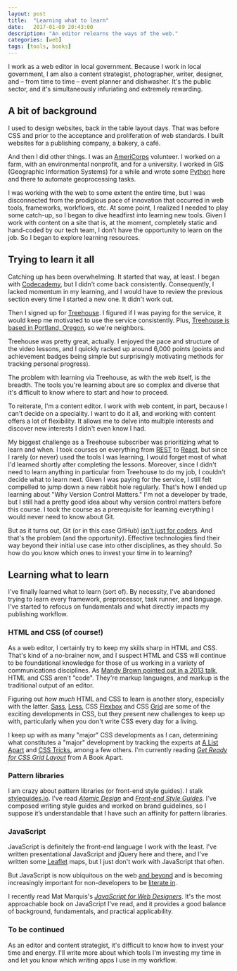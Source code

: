 ```yaml
---
layout: post
title:  "Learning what to learn"
date:   2017-01-09 20:43:00
description: "An editor relearns the ways of the web."
categories: [web]
tags: [tools, books]
---
```

I work as a web editor in local government. Because I work in local government, I am also a content strategist, photographer, writer, designer, and – from time to time – event planner and dishwasher. It's the public sector, and it's simultaneously infuriating and extremely rewarding.

## A bit of background  
I used to design websites, back in the table layout days. That was before CSS and prior to the acceptance and proliferation of web standards. I built websites for a publishing company, a bakery, a café.

And then I did other things. I was an [AmeriCorps](https://www.nationalservice.gov/programs/americorps) volunteer. I worked on a farm, with an environmental nonprofit, and for a university. I worked in GIS (Geographic Information Systems) for a while and wrote some [Python](http://pro.arcgis.com/en/pro-app/arcpy/get-started/what-is-arcpy-.htm) here and there to automate geoprocessing tasks.

I was working with the web to some extent the entire time, but I was disconnected from the prodigious pace of innovation that occurred in web tools, frameworks, workflows, etc. At some point, I realized I needed to play some catch-up, so I began to dive headfirst into learning new tools. Given I work with content on a site that is, at the moment, completely static and hand-coded by our tech team, I don't have the opportunity to learn on the job. So I began to explore learning resources.

## Trying to learn it all
Catching up has been overwhelming. It started that way, at least. I began with [Codecademy](https://www.codecademy.com/), but I didn't come back consistently. Consequently, I lacked momentum in my learning, and I would have to review the previous section every time I started a new one. It didn't work out.

Then I signed up for [Treehouse](https://teamtreehouse.com/). I figured if I was paying for the service, it would keep me motivated to use the service consistently. Plus, [Treehouse is based in Portland, Oregon](http://www.officelovin.com/2014/11/11/inside-treehouses-portland-offices/), so we're neighbors.

Treehouse was pretty great, actually. I enjoyed the pace and structure of the video lessons, and I quickly racked up around 6,000 points (points and achievement badges being simple but surprisingly motivating methods for tracking personal progress). 

The problem with learning via Treehouse, as with the web itself, is the breadth. The tools you're learning about are so complex and diverse that it's difficult to know where to start and how to proceed. 

To reiterate, I'm a content editor. I work with web content, in part, because I can't decide on a speciality. I want to do it all, and working with content offers a lot of flexibility. It allows me to delve into multiple interests and discover new interests I didn't even know I had. 

My biggest challenge as a Treehouse subscriber was prioritizing what to learn and when. I took courses on everything from [REST](https://en.wikipedia.org/wiki/Representational_state_transfer) to [React](https://facebook.github.io/react/), but since I rarely (or never) used the tools I was learning, I would forget most of what I'd learned shortly after completing the lessons. Moreover, since I didn't need to learn anything in particular from Treehouse to do my job, I couldn't decide what to learn next. Given I was paying for the service, I still felt compelled to jump down a new rabbit hole regularly. That's how I ended up learning about "Why Version Control Matters." I'm not a developer by trade, but I still had a pretty good idea about why version control matters before this course. I took the course as a prerequisite for learning everything I would never need to know about Git.

But as it turns out, Git (or in this case GitHub) [isn't just for coders](http://www.makeuseof.com/tag/just-coders-9-ways-use-github-creative-work/). And that's the problem (and the opportunity). Effective technologies find their way beyond their initial use case into other disciplines, as they should. So how do you know which ones to invest your time in to learning? 

## Learning what to learn
I've finally learned what to learn (sort of). By necessity, I've abandoned trying to learn every framework, preprocessor, task runner, and language. I've started to refocus on fundamentals and what directly impacts my publishing workflow.

### HTML and CSS (of course!)
As a web editor, I certainly try to keep my skills sharp in HTML and CSS. That's kind of a no-brainer now, and I suspect HTML and CSS will continue to be foundational knowledge for those of us working in a variety of communications disciplines. As [Mandy Brown pointed out in a 2013 talk](https://vimeo.com/70387173), HTML and CSS aren't "code". They're markup languages, and markup is the traditional output of an editor. 

Figuring out _how much_ HTML and CSS to learn is another story, especially with the latter. [Sass](http://sass-lang.com/), [Less](http://lesscss.org/), CSS [Flexbox](https://css-tricks.com/snippets/css/a-guide-to-flexbox/) and CSS [Grid](https://css-tricks.com/snippets/css/complete-guide-grid/) are some of the exciting developments in CSS, but they present new challenges to keep up with, particularly when you don't write CSS every day for a living. 

I keep up with as many "major" CSS developments as I can, determining what constitutes a "major" development by tracking the experts at [A List Apart](http://alistapart.com/) and [CSS Tricks](https://css-tricks.com/), among a few others. I'm currently reading [_Get Ready for CSS Grid Layout_](https://abookapart.com/products/get-ready-for-css-grid-layout) from A Book Apart.

### Pattern libraries
I am crazy about pattern libraries (or front-end style guides). I stalk [styleguides.io](http://styleguides.io/). I've read [_Atomic Design_](http://atomicdesign.bradfrost.com/) and [_Front-end Style Guides_](http://www.maban.co.uk/projects/front-end-style-guides/). I've composed writing style guides and worked on brand guidelines, so I suppose it’s understandable that I have such an affinity for pattern libraries.

### JavaScript
JavaScript is definitely the front-end language I work with the least. I've written presentational JavaScript and jQuery here and there, and I've written some [Leaflet](http://leafletjs.com/) maps, but I just don't work with JavaScript that often. 

But JavaScript is now ubiquitous on the web [and beyond](https://www.wired.com/2016/05/javascript-conquered-web-now-taking-desktop/) and is becoming increasingly important for non-developers to be [literate in](https://vimeo.com/70387173#t=1189s). 

I recently read Mat Marquis's [_JavaScript for Web Designers_](https://abookapart.com/products/javascript-for-web-designers). It's the most approachable book on JavaScript I've read, and it provides a good balance of background, fundamentals, and practical applicability.

### To be continued
As an editor and content strategist, it's difficult to know how to invest your time and energy. I'll write more about which tools I'm investing my time in and let you know which writing apps I use in my workflow.




